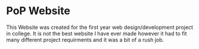 PoP Website
===========

This Website was created for the first year web design/development project in college. It is not the best website I have ever made however it had to fit many different project requirments and it was a bit of a rush job.